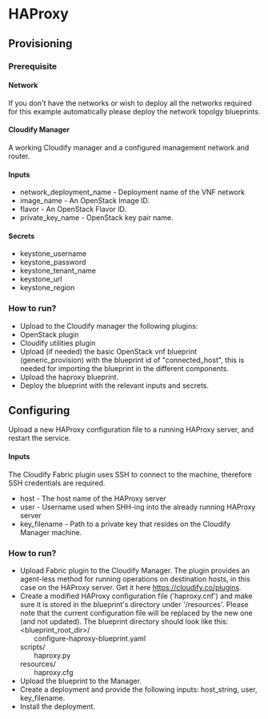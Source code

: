 # HAProxy
## Provisioning
### Prerequisite
#### Network
If you don't have the networks or wish to deploy all the networks required for this
example automatically please deploy the network topolgy blueprints.
#### Cloudify Manager
A working Cloudify manager and a configured management network and router.
#### Inputs
* network_deployment_name - Deployment name of the VNF network
* image_name - An OpenStack Image ID.
* flavor - An OpenStack Flavor ID.
* private_key_name - OpenStack key pair name.
#### Secrets
* keystone_username
* keystone_password
* keystone_tenant_name
* keystone_url
* keystone_region

### How to run?
* Upload to the Cloudify manager the following plugins:
 * OpenStack plugin
 * Cloudify utilities plugin
* Upload (if needed) the basic OpenStack vnf blueprint (generic_provision) with the blueprint id of "connected_host",
 this is needed for importing the blueprint in the different components.
* Upload the haproxy blueprint.
* Deploy the blueprint with the relevant inputs and secrets.

## Configuring
Upload a new HAProxy configuration file to a running HAProxy server, and restart the service.

#### Inputs
The Cloudify Fabric plugin uses SSH to connect to the machine, therefore SSH credentials are required.
* host - The host name of the HAProxy server
* user - Username used when SHH-ing into the already running HAProxy server
* key_filename - Path to a private key that resides on the Cloudify Manager machine.

### How to run?
* Upload Fabric plugin to the Cloudify Manager. The plugin provides an agent-less method for running operations on destination hosts, in this case on the HAProxy server. Get it here https://cloudify.co/plugins.
* Create a modified HAProxy configuration file ('haproxy.cnf') and make sure it is stored in the blueprint's directory under '/resources'. Please note that the current configuration file will be replaced by the new one (and not updated).
The blueprint directory should look like this:
<br /><blueprint_root_dir>/
<br />&nbsp;&nbsp;&nbsp;&nbsp;&nbsp;&nbsp;	configure-haproxy-blueprint.yaml
<br />	scripts/
<br />&nbsp;&nbsp;&nbsp;&nbsp;&nbsp;&nbsp;	haproxy.py
<br />	resources/
<br />&nbsp;&nbsp;&nbsp;&nbsp;&nbsp;&nbsp;	haproxy.cfg
* Upload the blueprint to the Manager.
* Create a deployment and provide the following inputs: host_string, user, key_filename.
* Install the deployment.
